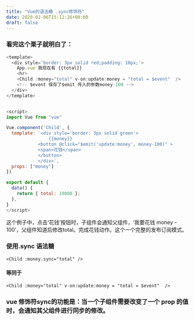 ```yaml
---
title: "Vue的语法糖 .sync修饰符"
date: 2020-02-06T15:12:26+08:00
draft: false
---
```


### 看完这个栗子就明白了：

```javascript
<template>
  <div style='border: 3px solid red;padding: 10px;'>
    App.vue 我现在有 {{total}}
    <hr>
    <Child :money="total" v-on:update:money = "total = $event"  />
    <!-- $event 保存了$emit 传入的参数money-100 -->
  </div>
</template>


<script>
import Vue from "vue"

Vue.component('Child', {
  template: `<div style='border: 3px solid green'>
                {{money}}
            <button @click="$emit('update:money', money-100)" >
            <span>花钱</span>
            </button>
            </div>`,
  props: ["money"]
})

export default {
  data() {
    return { total: 10000 };
  },
}
</script>
```

这个例子中，点击‘花钱’按钮时，子组件会通知父组件，‘我要花钱 money - 100’，父组件知道后修改total。完成花钱动作。这个一个完整的发布订阅模式。

### 使用.sync 语法糖

`<Child :money.sync="total" />`

#### 等同于

`<Child :money="total" v-on:update:money = "total = $event"  />`

### vue 修饰符sync的功能是：当一个子组件需要改变了一个 prop 的值时，会通知其父组件进行同步的修改。